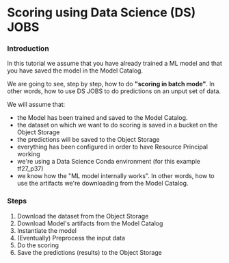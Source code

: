 # Scoring using Data Science (DS) JOBS

### Introduction
In this tutorial we assume that you have already trained a ML model and that you have saved the model in the Model Catalog.

We are going to see, step by step, how to do **"scoring in batch mode"**. In other words, how to use DS JOBS to do predictions on an unput set of data.

We will assume that:
* the Model has been trained and saved to the Model Catalog.
* the dataset on which we want to do scoring is saved in a bucket on the Object Storage
* the predictions will be saved to the Object Storage
* everything has been configured in order to have Resource Principal working
* we're using a Data Science Conda environment (for this example tf27_p37)
* we know how the "ML model internally works". In other words, how to use the artifacts we're downloading from the Model Catalog.

### Steps

1. Download the dataset from the Object Storage
2. Download Model's artifacts from the Model Catalog
3. Instantiate the model
4. (Eventually) Preprocess the input data
5. Do the scoring
6. Save the predictions (results) to the Object Storage

